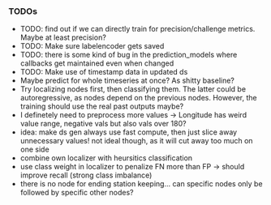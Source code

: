 
### TODOs

- TODO: find out if we can directly train for precision/challenge metrics. Maybe at least precision?
- TODO: Make sure labelencoder gets saved
- TODO: there is some kind of bug in the prediction_models where callbacks get maintained even when changed
- TODO: Make use of timestamp data in updated ds
- Maybe predict for whole timeseries at once? As shitty baseline?
- Try localizing nodes first, then classifying them. The latter could be autoregressive, as nodes depend on the previous nodes. However, the training should use the real past outputs maybe?
- I definetely need to preprocess more values -> Longitude has weird value range, negative vals but also vals over 180?
- idea: make ds gen always use fast compute, then just slice away unnecessary values! not ideal though, as it will cut away too much on one side
- combine own localizer with heursitics classification
- use class weight in localizer to penalize FN more than FP -> should improve recall (strong class imbalance)
- there is no node for ending station keeping... can specific nodes only be followed by specific other nodes?